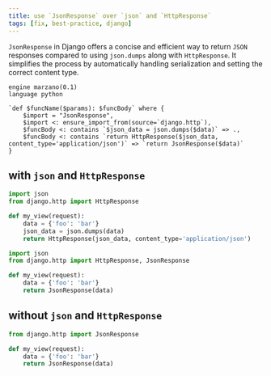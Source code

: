 ```yaml
---
title: use `JsonResponse` over `json` and `HttpResponse`
tags: [fix, best-practice, django]
---
```


`JsonResponse` in Django offers a concise and efficient way to return `JSON` responses compared to using `json.dumps` along with `HttpResponse`. It simplifies the process by automatically handling serialization and setting the correct content type.

```grit
engine marzano(0.1)
language python

`def $funcName($params): $funcBody` where {
	$import = "JsonResponse",
	$import <: ensure_import_from(source=`django.http`),
	$funcBody <: contains `$json_data = json.dumps($data)` => .,
	$funcBody <: contains `return HttpResponse($json_data, content_type='application/json')` => `return JsonResponse($data)`
}
```

## with `json` and `HttpResponse`

```python
import json
from django.http import HttpResponse

def my_view(request):
    data = {'foo': 'bar'}
    json_data = json.dumps(data)
    return HttpResponse(json_data, content_type='application/json')
```

```python
import json
from django.http import HttpResponse, JsonResponse

def my_view(request):
    data = {'foo': 'bar'}
    return JsonResponse(data)
```

## without `json` and `HttpResponse`

```python
from django.http import JsonResponse

def my_view(request):
    data = {'foo': 'bar'}
    return JsonResponse(data)
```
